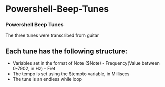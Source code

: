 # Powershell-Beep-Tunes

<H3>Powershell Beep Tunes</H3>

<p>The three tunes were transcribed from guitar</p>

<h2>Each tune has the following structure:</h2>
<ul>
  <li>Variables set in the format of Note ($Note) - Frequency(Value between 0-7902, in Hz) - Fret</li>
  <li>The tempo is set using the $tempto variable, in Millisecs</li>
  <li>The tune is an endless while loop</li>
</ul>  
